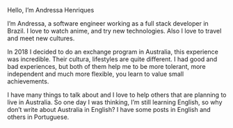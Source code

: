 Hello, I’m Andressa Henriques

I’m Andressa, a software engineer working as a full stack developer in Brazil. I love to watch anime, and try new technologies. Also I love to travel and meet new cultures.

In 2018 I decided to do an exchange program in Australia, this experience was incredible. Their cultura, lifestyles are quite different. I had good and bad experiences, but both of them help me to be more tolerant, more independent and much more flexible, you learn to value small achievements.

I have many things to talk about and I love to help others that are planning to live in Australia. So one day I was thinking, I’m still learning English, so why don’t write about Australia in English? I have some posts in English and others in Portuguese.

